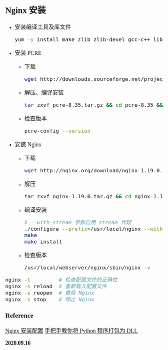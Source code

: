 <font size=4 face='楷体'>

## Nginx 安装

- 安装编译工具及库文件

  ```bash
  yum -y install make zlib zlib-devel gcc-c++ libtool  openssl openssl-devel
  ```

- 安装 PCRE
  - 下载

    ```bash
    wget http://downloads.sourceforge.net/project/pcre/pcre/8.35/pcre-8.35.tar.gz
    ```

  - 解压、编译安装

    ```bash
    tar zxvf pcre-8.35.tar.gz && cd pcre-8.35 && ./configure && make && make install
    ```

  - 检查版本

    ```bash
    pcre-config --version
    ```

- 安装 Nginx
  - 下载

    ```bash
    wget http://nginx.org/download/nginx-1.19.0.tar.gz
    ```

  - 解压

    ```bash
    tar zxvf nginx-1.19.0.tar.gz && cd nginx-1.19.0
    ```

  - 编译安装

    ```bash
    # --with-stream 参数启用 stream 代理
    ./configure --prefix=/usr/local/nginx --with-stream --with-http_stub_status_module --with-http_ssl_module --with-pcre=/usr/local/src/pcre-8.35
    make
    make install
    ```

  - 检查版本

    ```bash
    /usr/local/webserver/nginx/sbin/nginx -v
    ```

```bash
nginx -t         # 检查配置文件的正确性
nginx -s reload  # 重新载入配置文件
nginx -s reopen  # 重启 Nginx
nginx -s stop    # 停止 Nginx
```

### Reference

[Nginx 安装配置](https://www.runoob.com/linux/nginx-install-setup.html)
[手把手教你将 Python 程序打包为 DLL](https://blog.csdn.net/zmr1994/article/details/90703017)

**2020.09.16**
